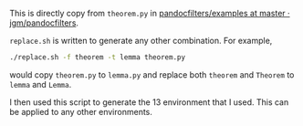 This is directly copy from `theorem.py` in [pandocfilters/examples at master · jgm/pandocfilters](https://github.com/jgm/pandocfilters/tree/master/examples).

`replace.sh` is written to generate any other combination. For example,

```bash
./replace.sh -f theorem -t lemma theorem.py
```

would copy `theorem.py` to `lemma.py` and replace both `theorem` and `Theorem` to `lemma` and `Lemma`.

I then used this script to generate the 13 environment that I used. This can be applied to any other environments.